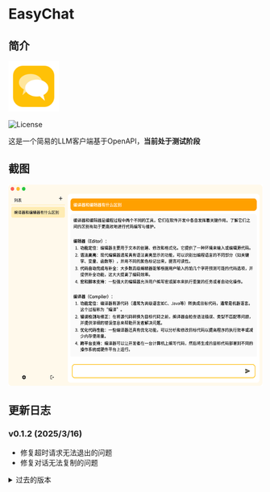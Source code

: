 # EasyChat

## 简介

<img src="assets/icon.png" width="100px">

![License](https://img.shields.io/badge/License-MIT-dark_green)

这是一个简易的LLM客户端基于OpenAPI，**当前处于测试阶段**

## 截图

<img src="demo/截屏.png" height="400px">

## 更新日志

### v0.1.2 (2025/3/16)
- 修复超时请求无法退出的问题
- 修复对话无法复制的问题

<details>
<summary>过去的版本</summary>

### v0.1.1 (2025/2/16)
- 添加删除对话功能
- 添加重命名对话功能
- 添加删除所有对话的功能
- 添加保存对话的功能
- 添加设置是否保存对话的功能

### v0.1.0 (2025/2/12 Beta)
- 第一个版本

</detail>